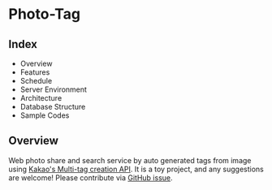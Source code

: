 # Photo-Tag

## Index
- Overview
- Features
- Schedule
- Server Environment
- Architecture
- Database Structure
- Sample Codes

## Overview
Web photo share and search service by auto generated tags from image using [Kakao's Multi-tag creation API](https://developers.kakao.com/docs/latest/en/vision/dev-guide#create-multi-tag). It is a toy project, and any suggestions are welcome! Please contribute via [GitHub issue](https://github.com/seungbin0508/photo-tag/issues).

